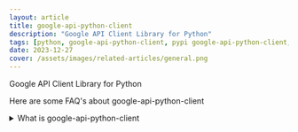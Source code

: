 ```yaml
---
layout: article
title: google-api-python-client
description: "Google API Client Library for Python"
tags: [python, google-api-python-client, pypi google-api-python-client, pypi, references]
date: 2023-12-27
cover: /assets/images/related-articles/general.png
---
```


Google API Client Library for Python

Here are some FAQ's about google-api-python-client
<details>
<summary>What is google-api-python-client</summary>
Google API Client Library for Python
</details>
